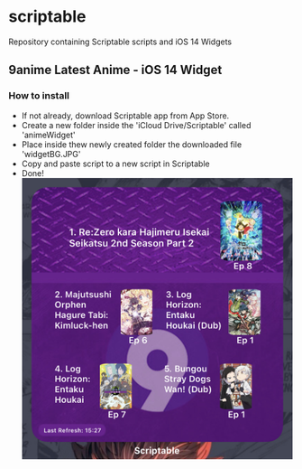 # scriptable
Repository containing Scriptable scripts and iOS 14 Widgets

## 9anime Latest Anime - iOS 14 Widget
### How to install
- If not already, download Scriptable app from App Store.
- Create a new folder inside the 'iCloud Drive/Scriptable' called 'animeWidget'
- Place inside thew newly created folder the downloaded file 'widgetBG.JPG'
- Copy and paste script to a new script in Scriptable
- Done!
![alt 9animeWidget on Homescreen](https://github.com/SkinnyDevi/scriptable/blob/main/images/9animeWidget.jpg)
